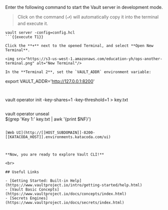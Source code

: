 Enter the following command to start the Vault server in development mode.  

> Click on the command (`⮐`) will automatically copy it into the terminal and execute it.

```
vault server -config=config.hcl
```{{execute T1}}

Click the **+** next to the opened Terminal, and select **Open New Terminal**.

<img src="https://s3-us-west-1.amazonaws.com/education-yh/ops-another-terminal.png" alt="New Terminal"/>

In the **Terminal 2**, set the `VAULT_ADDR` environment variable:

```
export VAULT_ADDR='http://127.0.0.1:8200'
```{{execute T2}}


```
vault operator init -key-shares=1 -key-threshold=1 > key.txt
```{{execute T2}}

```
vault operator unseal \
    $(grep 'Key 1:' key.txt | awk '{print $NF}')
```{{execute T2}}

[Web UI](http://[[HOST_SUBDOMAIN]]-8200-[[KATACODA_HOST]].environments.katacoda.com/ui)



**Now, you are ready to explore Vault CLI!**

<br>

## Useful Links

- [Getting Started: Built-in Help](https://www.vaultproject.io/intro/getting-started/help.html)
- [Vault Basic Concepts](https://www.vaultproject.io/docs/concepts/index.html)
- [Secrets Engines](https://www.vaultproject.io/docs/secrets/index.html)

